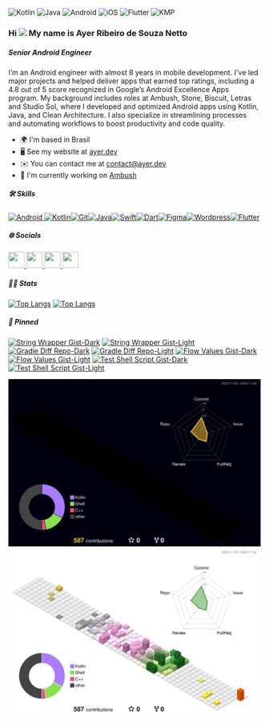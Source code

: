 ![Kotlin](https://img.shields.io/badge/Kotlin-0095D5?&style=flat-square&logo=kotlin&logoColor=white)
![Java](https://img.shields.io/badge/java-%23ED8B00.svg?style=flat-square&logo=openjdk&logoColor=white)
![Android](https://img.shields.io/badge/Android-3DDC84?style=flat-square&logo=android&logoColor=white)
![iOS](https://img.shields.io/badge/iOS-000000?style=flat-square&logo=ios&logoColor=white)
![Flutter](https://img.shields.io/badge/Flutter-02569B?style=flat-square&logo=flutter&logoColor=white)
![KMP](https://img.shields.io/badge/KMP-8A2BE2?logo=kotlin&style=flat-square&logoColor=white)

### Hi <img src="https://user-images.githubusercontent.com/18350557/176309783-0785949b-9127-417c-8b55-ab5a4333674e.gif" width=30px /> My name is Ayer Ribeiro de Souza Netto

##### Senior Android Engineer

I’m an Android engineer with almost 8 years in mobile development. I've led major projects and helped deliver apps that earned top ratings, including a 4.8 out of 5 score recognized in Google’s Android Excellence Apps program. My background includes roles at Ambush, Stone, Biscuit, Letras and Studio Sol, where I developed and optimized Android apps using Kotlin, Java, and Clean Architecture. I also specialize in streamlining processes and automating workflows to boost productivity and code quality.

* 🌍  I'm based in Brasil
* 🖥️  See my website at [ayer.dev](http://ayer.dev)
* ✉️  You can contact me at [contact@ayer.dev](mailto:contact@ayer.dev)
* 🚀  I'm currently working on [Ambush](http://www.getambush.com/)

##### 🛠️ Skills

<p align="left">
<a href="https://developer.android.com/" target="_blank" rel="noreferrer"><img src="https://github.com/user-attachments/assets/a8b6f11c-d7f6-43e3-857f-f59d918dc5d8" height=36px alt="Android"/> </a><a href="https://kotlinlang.org/" target="_blank" rel="noreferrer"><img src="https://raw.githubusercontent.com/danielcranney/readme-generator/main/public/icons/skills/kotlin-colored.svg" width="36" height="36" alt="Kotlin" /></a><a href="https://git-scm.com/" target="_blank" rel="noreferrer"><img src="https://raw.githubusercontent.com/danielcranney/readme-generator/main/public/icons/skills/git-colored.svg" width="36" height="36" alt="Git" /></a><a href="https://www.oracle.com/java/" target="_blank" rel="noreferrer"><img src="https://raw.githubusercontent.com/danielcranney/readme-generator/main/public/icons/skills/java-colored.svg" width="36" height="36" alt="Java" /></a><a href="https://developer.apple.com/swift/" target="_blank" rel="noreferrer"><img src="https://raw.githubusercontent.com/danielcranney/readme-generator/main/public/icons/skills/swift-colored.svg" width="36" height="36" alt="Swift" /></a><a href="https://dart.dev/" target="_blank" rel="noreferrer"><img src="https://raw.githubusercontent.com/danielcranney/readme-generator/main/public/icons/skills/dart-colored.svg" width="36" height="36" alt="Dart" /></a><a href="https://www.figma.com/" target="_blank" rel="noreferrer"><img src="https://raw.githubusercontent.com/danielcranney/readme-generator/main/public/icons/skills/figma-colored.svg" width="36" height="36" alt="Figma" /></a><a href="https://wordpress.com" target="_blank" rel="noreferrer"><img src="https://raw.githubusercontent.com/danielcranney/readme-generator/main/public/icons/skills/wordpress-colored.svg" width="36" height="36" alt="Wordpress" /></a><a href="https://flutter.dev/" target="_blank" rel="noreferrer"><img src="https://raw.githubusercontent.com/danielcranney/readme-generator/main/public/icons/skills/flutter-colored.svg" width="36" height="36" alt="Flutter" /></a>
</p>

##### 🌐 Socials

<p align="left"> <a href="https://www.github.com/ayer-ribeiro" target="_blank" rel="noreferrer"> <picture> <source media="(prefers-color-scheme: dark)" srcset="https://raw.githubusercontent.com/danielcranney/readme-generator/main/public/icons/socials/github-dark.svg" /> <source media="(prefers-color-scheme: light)" srcset="https://raw.githubusercontent.com/danielcranney/readme-generator/main/public/icons/socials/github.svg" /> <img src="https://raw.githubusercontent.com/danielcranney/readme-generator/main/public/icons/socials/github.svg" width="32" height="32" /> </picture> </a> <a href="https://www.linkedin.com/in/ayer-ribeiro" target="_blank" rel="noreferrer"> <picture> <source media="(prefers-color-scheme: dark)" srcset="https://raw.githubusercontent.com/danielcranney/readme-generator/main/public/icons/socials/linkedin-dark.svg" /> <source media="(prefers-color-scheme: light)" srcset="https://raw.githubusercontent.com/danielcranney/readme-generator/main/public/icons/socials/linkedin.svg" /> <img src="https://raw.githubusercontent.com/danielcranney/readme-generator/main/public/icons/socials/linkedin.svg" width="32" height="32" /> </picture> </a> <a href="http://www.medium.com/ayerribeiro" target="_blank" rel="noreferrer"> <picture> <source media="(prefers-color-scheme: dark)" srcset="https://raw.githubusercontent.com/danielcranney/readme-generator/main/public/icons/socials/medium-dark.svg" /> <source media="(prefers-color-scheme: light)" srcset="https://raw.githubusercontent.com/danielcranney/readme-generator/main/public/icons/socials/medium.svg" /> <img src="https://raw.githubusercontent.com/danielcranney/readme-generator/main/public/icons/socials/medium.svg" width="32" height="32" /> </picture> </a> <a href="https://www.stackoverflow.com/users/8285157" target="_blank" rel="noreferrer"> <picture> <source media="(prefers-color-scheme: dark)" srcset="https://raw.githubusercontent.com/danielcranney/readme-generator/main/public/icons/socials/stackoverflow-dark.svg" /> <source media="(prefers-color-scheme: light)" srcset="https://raw.githubusercontent.com/danielcranney/readme-generator/main/public/icons/socials/stackoverflow.svg" /> <img src="https://raw.githubusercontent.com/danielcranney/readme-generator/main/public/icons/socials/stackoverflow.svg" width="32" height="32" /> </picture> </a></p>

##### 👨‍💻 Stats

[![Top Langs](https://github-readme-stats-eight-lemon-33.vercel.app/api/top-langs/?username=ayer-ribeiro&layout=donut&theme=dark\&bg_color=151b23FF#gh-dark-mode-only)](https://github.com/ayer-ribeiro#gh-dark-mode-only)
[![Top Langs](https://github-readme-stats-eight-lemon-33.vercel.app/api/top-langs/?username=ayer-ribeiro&layout=donut&theme=default#gh-light-mode-only)](https://github.com/ayer-ribeiro#gh-light-mode-only)

##### 📌 Pinned

[![String Wrapper Gist-Dark](https://github-readme-stats.vercel.app/api/gist?id=de19d6d0b9899c3b375e090031b4ff28\&theme=dark\&bg_color=151b23FF#gh-dark-mode-only)](https://gist.github.com/ayer-ribeiro/de19d6d0b9899c3b375e090031b4ff28#gh-dark-mode-only)
[![String Wrapper Gist-Light](https://github-readme-stats.vercel.app/api/gist?id=de19d6d0b9899c3b375e090031b4ff28\&theme=default\&bg_color=FFFEFEFF#gh-light-mode-only)](https://gist.github.com/ayer-ribeiro/de19d6d0b9899c3b375e090031b4ff28#gh-light-mode-only)
[![Gradle Diff Repo-Dark](https://github-readme-stats.vercel.app/api/pin/?username=ayer-ribeiro&repo=gradle-diff-ready\&theme=dark\&bg_color=151b23FF#gh-dark-mode-only)](https://github.com/ayer-ribeiro/gradle-diff-ready#gh-dark-mode-only)
[![Gradle Diff Repo-Light](https://github-readme-stats.vercel.app/api/pin/?username=ayer-ribeiro&repo=gradle-diff-ready\&theme=default\&bg_color=FFFEFEFF#gh-light-mode-only)](https://github.com/ayer-ribeiro/gradle-diff-ready#gh-light-mode-only)
[![Flow Values Gist-Dark](https://github-readme-stats.vercel.app/api/gist?id=04c1d4205e8a94b914ce5fc01fcb7b2c\&theme=dark\&bg_color=151b23FF#gh-dark-mode-only)](https://gist.github.com/ayer-ribeiro/04c1d4205e8a94b914ce5fc01fcb7b2c#gh-dark-mode-only)
[![Flow Values Gist-Light](https://github-readme-stats.vercel.app/api/gist?id=04c1d4205e8a94b914ce5fc01fcb7b2c\&theme=default\&bg_color=FFFEFEFF#gh-light-mode-only)](https://gist.github.com/ayer-ribeiro/04c1d4205e8a94b914ce5fc01fcb7b2c#gh-light-mode-only)
[![Test Shell Script Gist-Dark](https://github-readme-stats.vercel.app/api/gist?id=cbff40481fb7b27807a7bc3e9c41246d\&theme=dark\&bg_color=151b23FF#gh-dark-mode-only)](https://gist.github.com/ayer-ribeiro/cbff40481fb7b27807a7bc3e9c41246d#gh-dark-mode-only)
[![Test Shell Script Gist-Light](https://github-readme-stats.vercel.app/api/gist?id=cbff40481fb7b27807a7bc3e9c41246d\&theme=default\&bg_color=FFFEFEFF#gh-light-mode-only)](https://gist.github.com/ayer-ribeiro/cbff40481fb7b27807a7bc3e9c41246d#gh-light-mode-only)

[![Contributions-Dark](https://github.com/ayer-ribeiro/ayer-ribeiro/blob/main/profile-3d-contrib/profile-night-rainbow.svg#gh-dark-mode-only)](https://github.com/ayer-ribeiro#gh-dark-mode-only)
[![Contributions-Light](https://github.com/ayer-ribeiro/ayer-ribeiro/blob/main/profile-3d-contrib/profile-season-animate.svg#gh-light-mode-only)](https://github.com/ayer-ribeiro#gh-light-mode-only)
